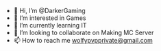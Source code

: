 - 👋 Hi, I’m @DarkerGaming
- 👀 I’m interested in Games
- 🌱 I’m currently learning IT
- 💞️ I’m looking to collaborate on Making MC Server
- 📫 How to reach me wolfypvpprivate@gmail.com

<!---
DarkerGaming/DarkerGaming is a ✨ special ✨ repository because its `README.md` (this file) appears on your GitHub profile.
You can click the Preview link to take a look at your changes.
--->
